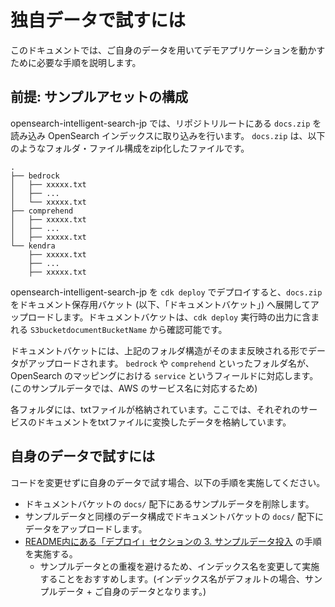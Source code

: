 # 独自データで試すには

このドキュメントでは、ご自身のデータを用いてデモアプリケーションを動かすために必要な手順を説明します。

## 前提: サンプルアセットの構成

opensearch-intelligent-search-jp では、リポジトリルートにある `docs.zip` を読み込み OpenSearch インデックスに取り込みを行います。
`docs.zip` は、以下のようなフォルダ・ファイル構成をzip化したファイルです。

```
.
├── bedrock
│   ├── xxxxx.txt
│   ├── ...
│   └── xxxxx.txt
├── comprehend
│   ├── xxxxx.txt
│   ├── ...
│   ├── xxxxx.txt
└── kendra
    ├── xxxxx.txt
    ├── ...
    ├── xxxxx.txt
```

opensearch-intelligent-search-jp を `cdk deploy` でデプロイすると、`docs.zip` をドキュメント保存用バケット (以下、「ドキュメントバケット」) へ展開してアップロードします。ドキュメントバケットは、`cdk deploy` 実行時の出力に含まれる `S3bucketdocumentBucketName` から確認可能です。

ドキュメントバケットには、上記のフォルダ構造がそのまま反映される形でデータがアップロードされます。
`bedrock` や `comprehend` といったフォルダ名が、OpenSearch のマッピングにおける `service` というフィールドに対応します。(このサンプルデータでは、AWS のサービス名に対応するため)

各フォルダには、txtファイルが格納されています。ここでは、それぞれのサービスのドキュメントをtxtファイルに変換したデータを格納しています。

## 自身のデータで試すには

コードを変更せずに自身のデータで試す場合、以下の手順を実施してください。

- ドキュメントバケットの `docs/` 配下にあるサンプルデータを削除します。
- サンプルデータと同様のデータ構成でドキュメントバケットの `docs/` 配下にデータをアップロードします。
- [README内にある「デプロイ」セクションの 3. サンプルデータ投入](./../README.md#3-サンプルデータ投入) の手順を実施する。
  - サンプルデータとの重複を避けるため、インデックス名を変更して実施することをおすすめします。(インデックス名がデフォルトの場合、サンプルデータ + ご自身のデータとなります。)
